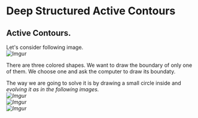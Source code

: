 # Deep Structured Active Contours
## Active Contours.
Let's consider following image.<br>
![Imgur](https://i.imgur.com/NprbwMm.png)<br>

There are three colored shapes. We want to draw the boundary of only one of them. We choose one and ask the computer to draw its boundaty.<br>

The way we are going to solve it is by drawing a small circle inside and <i>evolving<i/> it as in the following images.<br>
![Imgur](https://i.imgur.com/3o2u3mG.gifv)<br>
![Imgur](https://i.imgur.com/ZEE3uon.gifv)<br>
![Imgur](https://i.imgur.com/CyrZhW1.gif)<br>
